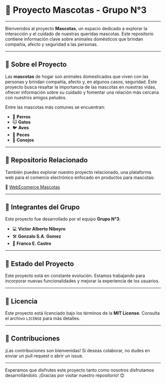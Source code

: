# 🐾 Proyecto Mascotas - Grupo N°3

---

Bienvenidos al proyecto **Mascotas**, un espacio dedicado a explorar la interacción y el cuidado de nuestras queridas mascotas. Este repositorio contiene información clave sobre animales domésticos que brindan compañía, afecto y seguridad a las personas.

---

## 🌟 Sobre el Proyecto

Las **mascotas** de hogar son animales domesticados que viven con las personas y brindan compañía, afecto y, en algunos casos, seguridad. Este proyecto busca resaltar la importancia de las mascotas en nuestras vidas, ofrecer información sobre su cuidado y fomentar una relación más cercana con nuestros amigos peludos.

Entre las mascotas más comunes se encuentran:
- 🐶 **Perros**
- 🐱 **Gatos**
- 🐦 **Aves**
- 🐠 **Peces**
- 🐇 **Conejos**

---

## 🚀 Repositorio Relacionado

También puedes explorar nuestro proyecto relacionado, una plataforma web para el comercio electrónico enfocado en productos para mascotas:

🔗 [WebEcomerce Mascotas](https://github.com/nibeyrovictor/WebEcomerce-mascotas)

---

## 👥 Integrantes del Grupo

Este proyecto fue desarrollado por el equipo **Grupo N°3**:

- 💻 **Victor Alberto Nibeyro**
- 🛠️ **Gonzalo S.A. Gomez**
- 🌟 **Franco E. Castro**

---

## 🚧 Estado del Proyecto

Este proyecto está en constante evolución. Estamos trabajando para incorporar nuevas funcionalidades y mejorar la experiencia de los usuarios.

---

## 📄 Licencia

Este proyecto está licenciado bajo los términos de la **MIT License**. Consulta el archivo `LICENSE` para más detalles.

---

## 🤝 Contribuciones

¡Las contribuciones son bienvenidas! Si deseas colaborar, no dudes en enviar un pull request o abrir un issue.

---

Esperamos que disfrutes este proyecto tanto como nosotros disfrutamos desarrollándolo. ¡Gracias por visitar nuestro repositorio! 😊
